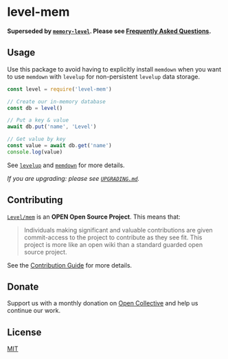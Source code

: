 # level-mem

**Superseded by [`memory-level`](https://github.com/Level/memory-level). Please see [Frequently Asked Questions](https://github.com/Level/community#faq).**

## Usage

Use this package to avoid having to explicitly install `memdown` when you want to use `memdown` with `levelup` for non-persistent `levelup` data storage.

```js
const level = require('level-mem')

// Create our in-memory database
const db = level()

// Put a key & value
await db.put('name', 'Level')

// Get value by key
const value = await db.get('name')
console.log(value)
```

See [`levelup`](https://github.com/Level/levelup) and [`memdown`](https://github.com/Level/memdown) for more details.

_If you are upgrading: please see [`UPGRADING.md`](UPGRADING.md)._

## Contributing

[`Level/mem`](https://github.com/Level/mem) is an **OPEN Open Source Project**. This means that:

> Individuals making significant and valuable contributions are given commit-access to the project to contribute as they see fit. This project is more like an open wiki than a standard guarded open source project.

See the [Contribution Guide](https://github.com/Level/community/blob/master/CONTRIBUTING.md) for more details.

## Donate

Support us with a monthly donation on [Open Collective](https://opencollective.com/level) and help us continue our work.

## License

[MIT](LICENSE)

[level-badge]: https://leveljs.org/img/badge.svg
